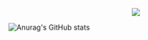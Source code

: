 <p align="center">
  <a href="https://github.com/DenverCoder1/readme-typing-svg"><img src="https://readme-typing-svg.demolab.com/?lines=Fábio%20Júnior%20Barbosa;Full-Stack%20Web%20&font=Fira%20Code&center=true&width=440&height=45&color=f75c7e&vCenter=true&size=22&pause=1000"></a>
</p>

![Anurag's GitHub stats](https://github-readme-stats.vercel.app/api?username=fjbdesenv&show_icons=true&theme=radical)
